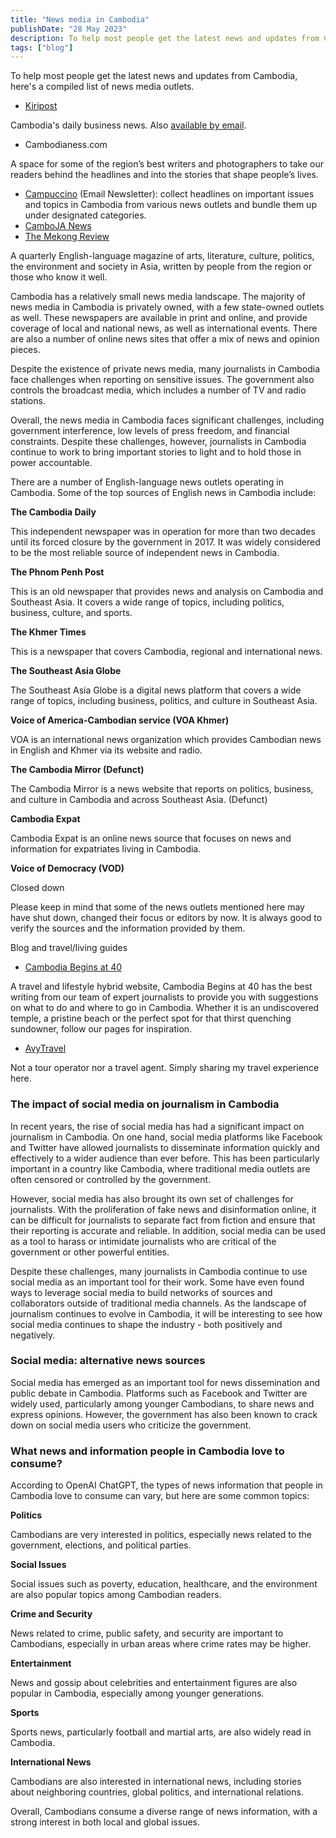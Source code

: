 ```yaml
---
title: "News media in Cambodia"
publishDate: "28 May 2023"
description: To help most people get the latest news and updates from Cambodia
tags: ["blog"]
---
```


To help most people get the latest news and updates from Cambodia, here's a compiled list of news media outlets.

- [Kiripost](https://kiripost.com/)

Cambodia's daily business news. Also [available by email](https://kiripost.substack.com/).

- Cambodianess.com

A space for some of the region’s best writers and photographers to take our readers behind the headlines and into the stories that shape people’s lives.

- [Campuccino](https://campuccino.substack.com/) (Email Newsletter): collect headlines on important issues and topics in Cambodia from various news outlets and bundle them up under designated categories.
- [CamboJA News](https://cambojanews.com/)
- [The Mekong Review](https://mekongreview.com/)

A quarterly English-language magazine of arts, literature, culture, politics, the environment and society in Asia, written by people from the region or those who know it well.

Cambodia has a relatively small news media landscape. The majority of news media in Cambodia is privately owned, with a few state-owned outlets as well. These newspapers are available in print and online, and provide coverage of local and national news, as well as international events. There are also a number of online news sites that offer a mix of news and opinion pieces.

Despite the existence of private news media, many journalists in Cambodia face challenges when reporting on sensitive issues. The government also controls the broadcast media, which includes a number of TV and radio stations.

Overall, the news media in Cambodia faces significant challenges, including government interference, low levels of press freedom, and financial constraints. Despite these challenges, however, journalists in Cambodia continue to work to bring important stories to light and to hold those in power accountable.

There are a number of English-language news outlets operating in Cambodia. Some of the top sources of English news in Cambodia include:

**The Cambodia Daily**

This independent newspaper was in operation for more than two decades until its forced closure by the government in 2017. It was widely considered to be the most reliable source of independent news in Cambodia.

**The Phnom Penh Post**

This is an old newspaper that provides news and analysis on Cambodia and Southeast Asia. It covers a wide range of topics, including politics, business, culture, and sports.

**The Khmer Times**

This is a newspaper that covers Cambodia, regional and international news.

**The Southeast Asia Globe**

The Southeast Asia Globe is a digital news platform that covers a wide range of topics, including business, politics, and culture in Southeast Asia.

**Voice of America-Cambodian service (VOA Khmer)**

VOA is an international news organization which provides Cambodian news in English and Khmer via its website and radio.

**The Cambodia Mirror (Defunct)**

The Cambodia Mirror is a news website that reports on politics, business, and culture in Cambodia and across Southeast Asia. (Defunct)

**Cambodia Expat**

Cambodia Expat is an online news source that focuses on news and information for expatriates living in Cambodia.

**Voice of Democracy (VOD)**

Closed down

Please keep in mind that some of the news outlets mentioned here may have shut down, changed their focus or editors by now. It is always good to verify the sources and the information provided by them.

Blog and travel/living guides

- [Cambodia Begins at 40](https://www.cambodiabeginsat40.com/)

A travel and lifestyle hybrid website, Cambodia Begins at 40 has the best writing from our team of expert journalists to provide you with suggestions on what to do and where to go in Cambodia. Whether it is an undiscovered temple, a pristine beach or the perfect spot for that thirst quenching sundowner, follow our pages for inspiration.

- [AvyTravel](https://avytravel.com/category/cambodia/)

Not a tour operator nor a travel agent. Simply sharing my travel experience here.

### The impact of social media on journalism in Cambodia

In recent years, the rise of social media has had a significant impact on journalism in Cambodia. On one hand, social media platforms like Facebook and Twitter have allowed journalists to disseminate information quickly and effectively to a wider audience than ever before. This has been particularly important in a country like Cambodia, where traditional media outlets are often censored or controlled by the government.

However, social media has also brought its own set of challenges for journalists. With the proliferation of fake news and disinformation online, it can be difficult for journalists to separate fact from fiction and ensure that their reporting is accurate and reliable. In addition, social media can be used as a tool to harass or intimidate journalists who are critical of the government or other powerful entities.

Despite these challenges, many journalists in Cambodia continue to use social media as an important tool for their work. Some have even found ways to leverage social media to build networks of sources and collaborators outside of traditional media channels. As the landscape of journalism continues to evolve in Cambodia, it will be interesting to see how social media continues to shape the industry - both positively and negatively.

### Social media: alternative news sources

Social media has emerged as an important tool for news dissemination and public debate in Cambodia. Platforms such as Facebook and Twitter are widely used, particularly among younger Cambodians, to share news and express opinions. However, the government has also been known to crack down on social media users who criticize the government.

### What news and information people in Cambodia love to consume?

According to OpenAI ChatGPT, the types of news information that people in Cambodia love to consume can vary, but here are some common topics:

**Politics**

Cambodians are very interested in politics, especially news related to the government, elections, and political parties.

**Social Issues**

Social issues such as poverty, education, healthcare, and the environment are also popular topics among Cambodian readers.

**Crime and Security**

News related to crime, public safety, and security are important to Cambodians, especially in urban areas where crime rates may be higher.

**Entertainment**

News and gossip about celebrities and entertainment figures are also popular in Cambodia, especially among younger generations.

**Sports**

Sports news, particularly football and martial arts, are also widely read in Cambodia.

**International News**

Cambodians are also interested in international news, including stories about neighboring countries, global politics, and international relations.

Overall, Cambodians consume a diverse range of news information, with a strong interest in both local and global issues.
